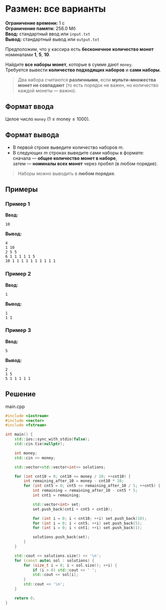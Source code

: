 # Размен: все варианты

**Ограничение времени:** 1 с  
**Ограничение памяти:** 256.0 Мб  
**Ввод:** стандартный ввод или `input.txt`  
**Вывод:** стандартный вывод или `output.txt`

Предположим, что у кассира есть **бесконечное количество монет** номиналами **1**, **5**, **10**.

Найдите **все наборы монет**, которые в сумме дают `money`.  
Требуется вывести **количество подходящих наборов** и **сами наборы**.

> Два набора считаются **различными**, если **мульти-множества монет не совпадают** (то есть порядок не важен, но количество каждой монеты — важно).

## Формат ввода

Целое число `money` ($1 \leq \text{money} \leq 1000$).

## Формат вывода

- В первой строке выведите количество наборов $m$.
- В следующих $m$ строках выведите сами наборы в формате:  
  сначала — **общее количество монет в наборе**,  
  затем — **номиналы всех монет** через пробел (в любом порядке).

> Наборы можно выводить в **любом порядке**.

## Примеры

### Пример 1

**Ввод:**
```
10
```

**Вывод:**
```
4
1 10
2 5 5
6 1 1 1 1 1 5
10 1 1 1 1 1 1 1 1 1 1
```

### Пример 2

**Ввод:**
```
1
```

**Вывод:**
```
1
1 1
```

### Пример 3

**Ввод:**
```
5
```

**Вывод:**
```
2
1 5
5 1 1 1 1 1
```
## Решение

main.cpp
```cpp
#include <iostream>
#include <vector>
#include <fstream>

int main() {
    std::ios::sync_with_stdio(false);
    std::cin.tie(nullptr);

    int money;
    std::cin >> money;

    std::vector<std::vector<int>> solutions;

    for (int cnt10 = 0; cnt10 <= money / 10; ++cnt10) {
        int remaining_after_10 = money - cnt10 * 10;
        for (int cnt5 = 0; cnt5 <= remaining_after_10 / 5; ++cnt5) {
            int remaining = remaining_after_10 - cnt5 * 5;
            int cnt1 = remaining;

            std::vector<int> set;
            set.push_back(cnt1 + cnt5 + cnt10);

            for (int i = 0; i < cnt10; ++i) set.push_back(10);
            for (int i = 0; i < cnt5; ++i) set.push_back(5);
            for (int i = 0; i < cnt1; ++i) set.push_back(1);

            solutions.push_back(set);
        }
    }

    std::cout << solutions.size() << '\n';
    for (const auto& sol : solutions) {
        for (size_t i = 0; i < sol.size(); ++i) {
            if (i > 0) std::cout << ' ';
            std::cout << sol[i];
        }
        std::cout << '\n';
    }

    return 0;
}
```
